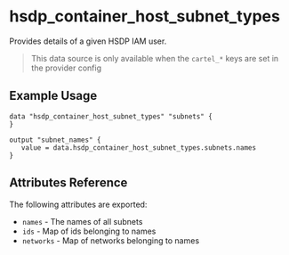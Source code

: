 # hsdp_container_host_subnet_types

Provides details of a given HSDP IAM user.

> This data source is only available when the `cartel_*` keys are set in the provider config

## Example Usage

```hcl
data "hsdp_container_host_subnet_types" "subnets" {
}

output "subnet_names" {
   value = data.hsdp_container_host_subnet_types.subnets.names
}
```

## Attributes Reference

The following attributes are exported:

* `names` - The names of all subnets
* `ids` - Map of ids belonging to names
* `networks` - Map of networks belonging to names
